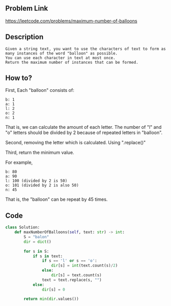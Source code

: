 ## Problem Link
https://leetcode.com/problems/maximum-number-of-balloons


## Description
```
Given a string text, you want to use the characters of text to form as many instances of the word "balloon" as possible.
You can use each character in text at most once. 
Return the maximum number of instances that can be formed.
```


## How to?
First, Each "balloon" consists of: 
```
b: 1
a: 1
l: 2
o: 2
n: 1
```

That is, we can calculate the amount of each letter. 
The number of "l" and "o" letters should be divided by 2 because of repeated letters in "balloon".

Second, removing the letter which is calculated. Using ".replace()"

Third, return the minimum value.


For example, 
```
b: 80
a: 90
l: 100 (divided by 2 is 50)
o: 101 (divided by 2 is also 50)
n: 45
```
That is, the "balloon" can be repeat by 45 times.


## Code

```python
class Solution:
    def maxNumberOfBalloons(self, text: str) -> int:
        S = "balon"
        dir = dict()
        
        for s in S:
            if s in text:
                if s == 'l' or s == 'o':
                    dir[s] = int(text.count(s)/2)
                else:
                    dir[s] = text.count(s)
                text = text.replace(s, "")
            else:
                dir[s] = 0
        
        return min(dir.values())
```
